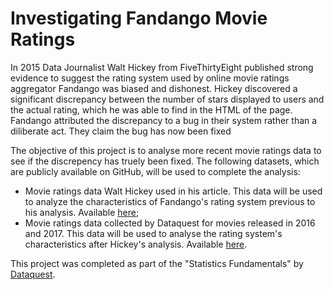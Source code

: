 # Investigating Fandango Movie Ratings

In 2015 Data Journalist Walt Hickey from FiveThirtyEight published strong evidence to suggest the rating system used by online movie ratings aggregator Fandango was biased and dishonest. Hickey discovered a significant discrepancy between the number of stars displayed to users and the actual rating, which he was able to find in the HTML of the page. Fandango attributed the discrepancy to a bug in their system rather than a diliberate act. They claim the bug has now been fixed

The objective of this project is to analyse more recent movie ratings data to see if the discrepency has truely been fixed. The following datasets, which are publicly available on GitHub, will be used to complete the analysis:
- Movie ratings data Walt Hickey used in his article. This data will be used to analyze the characteristics of Fandango's rating system previous to his analysis. Available [here](https://github.com/fivethirtyeight/data/blob/master/fandango/fandango_scrape.csv);
- Movie ratings data collected by Dataquest for movies released in 2016 and 2017. This data will be used to analyse the rating system's characteristics after Hickey's analysis. Available [here](https://github.com/mircealex/Movie_ratings_2016_17/blob/master/movie_ratings_16_17.csv).

This project was completed as part of the "Statistics Fundamentals" by [Dataquest](dataquest.io/course/statistics-fundamentals/). 
